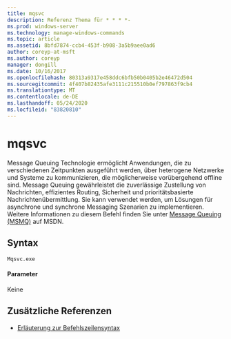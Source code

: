 ```yaml
---
title: mqsvc
description: Referenz Thema für * * * *-
ms.prod: windows-server
ms.technology: manage-windows-commands
ms.topic: article
ms.assetid: 8bfd7874-ccb4-453f-b908-3a5b9aee0ad6
author: coreyp-at-msft
ms.author: coreyp
manager: dongill
ms.date: 10/16/2017
ms.openlocfilehash: 80313a9317e458ddc6bfb50b0405b2e46472d504
ms.sourcegitcommit: 4f407b82435afe3111c215510b0ef797863f9cb4
ms.translationtype: MT
ms.contentlocale: de-DE
ms.lasthandoff: 05/24/2020
ms.locfileid: "83820810"
---
```

# <a name="mqsvc"></a>mqsvc



Message Queuing Technologie ermöglicht Anwendungen, die zu verschiedenen Zeitpunkten ausgeführt werden, über heterogene Netzwerke und Systeme zu kommunizieren, die möglicherweise vorübergehend offline sind. Message Queuing gewährleistet die zuverlässige Zustellung von Nachrichten, effizientes Routing, Sicherheit und prioritätsbasierte Nachrichtenübermittlung. Sie kann verwendet werden, um Lösungen für asynchrone und synchrone Messaging Szenarien zu implementieren. Weitere Informationen zu diesem Befehl finden Sie unter [Message Queuing (MSMQ)](https://go.microsoft.com/fwlink/?LinkId=248723) auf MSDN.

## <a name="syntax"></a>Syntax

```
Mqsvc.exe
```

#### <a name="parameters"></a>Parameter

Keine

## <a name="additional-references"></a>Zusätzliche Referenzen

- [Erläuterung zur Befehlszeilensyntax](command-line-syntax-key.md)